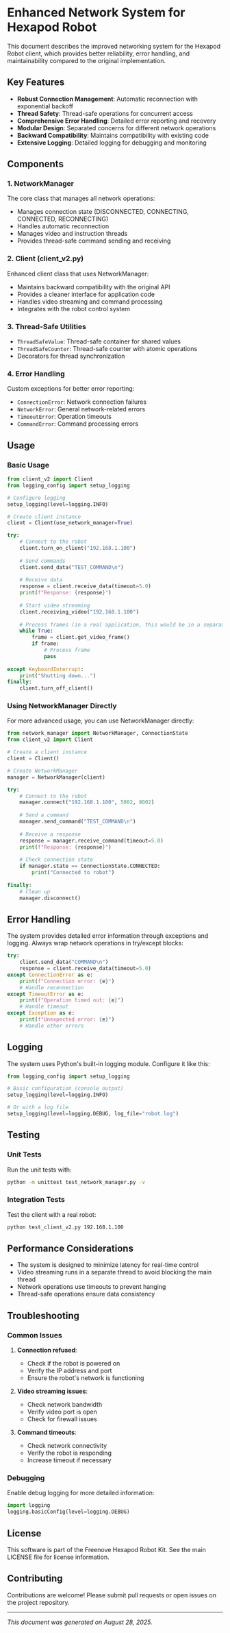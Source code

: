 # Enhanced Network System for Hexapod Robot

This document describes the improved networking system for the Hexapod Robot client, which provides better reliability, error handling, and maintainability compared to the original implementation.

## Key Features

- **Robust Connection Management**: Automatic reconnection with exponential backoff
- **Thread Safety**: Thread-safe operations for concurrent access
- **Comprehensive Error Handling**: Detailed error reporting and recovery
- **Modular Design**: Separated concerns for different network operations
- **Backward Compatibility**: Maintains compatibility with existing code
- **Extensive Logging**: Detailed logging for debugging and monitoring

## Components

### 1. NetworkManager

The core class that manages all network operations:

- Manages connection state (DISCONNECTED, CONNECTING, CONNECTED, RECONNECTING)
- Handles automatic reconnection
- Manages video and instruction threads
- Provides thread-safe command sending and receiving

### 2. Client (client_v2.py)

Enhanced client class that uses NetworkManager:

- Maintains backward compatibility with the original API
- Provides a cleaner interface for application code
- Handles video streaming and command processing
- Integrates with the robot control system

### 3. Thread-Safe Utilities

- `ThreadSafeValue`: Thread-safe container for shared values
- `ThreadSafeCounter`: Thread-safe counter with atomic operations
- Decorators for thread synchronization

### 4. Error Handling

Custom exceptions for better error reporting:

- `ConnectionError`: Network connection failures
- `NetworkError`: General network-related errors
- `TimeoutError`: Operation timeouts
- `CommandError`: Command processing errors

## Usage

### Basic Usage

```python
from client_v2 import Client
from logging_config import setup_logging

# Configure logging
setup_logging(level=logging.INFO)

# Create client instance
client = Client(use_network_manager=True)

try:
    # Connect to the robot
    client.turn_on_client("192.168.1.100")
    
    # Send commands
    client.send_data("TEST_COMMAND\n")
    
    # Receive data
    response = client.receive_data(timeout=5.0)
    print(f"Response: {response}")
    
    # Start video streaming
    client.receiving_video("192.168.1.100")
    
    # Process frames (in a real application, this would be in a separate thread)
    while True:
        frame = client.get_video_frame()
        if frame:
            # Process frame
            pass
            
except KeyboardInterrupt:
    print("Shutting down...")
finally:
    client.turn_off_client()
```

### Using NetworkManager Directly

For more advanced usage, you can use NetworkManager directly:

```python
from network_manager import NetworkManager, ConnectionState
from client_v2 import Client

# Create a client instance
client = Client()

# Create NetworkManager
manager = NetworkManager(client)

try:
    # Connect to the robot
    manager.connect("192.168.1.100", 5002, 8002)
    
    # Send a command
    manager.send_command("TEST_COMMAND\n")
    
    # Receive a response
    response = manager.receive_command(timeout=5.0)
    print(f"Response: {response}")
    
    # Check connection state
    if manager.state == ConnectionState.CONNECTED:
        print("Connected to robot")
    
finally:
    # Clean up
    manager.disconnect()
```

## Error Handling

The system provides detailed error information through exceptions and logging. Always wrap network operations in try/except blocks:

```python
try:
    client.send_data("COMMAND\n")
    response = client.receive_data(timeout=5.0)
except ConnectionError as e:
    print(f"Connection error: {e}")
    # Handle reconnection
except TimeoutError as e:
    print(f"Operation timed out: {e}")
    # Handle timeout
except Exception as e:
    print(f"Unexpected error: {e}")
    # Handle other errors
```

## Logging

The system uses Python's built-in logging module. Configure it like this:

```python
from logging_config import setup_logging

# Basic configuration (console output)
setup_logging(level=logging.INFO)

# Or with a log file
setup_logging(level=logging.DEBUG, log_file="robot.log")
```

## Testing

### Unit Tests

Run the unit tests with:

```bash
python -m unittest test_network_manager.py -v
```

### Integration Tests

Test the client with a real robot:

```bash
python test_client_v2.py 192.168.1.100
```

## Performance Considerations

- The system is designed to minimize latency for real-time control
- Video streaming runs in a separate thread to avoid blocking the main thread
- Network operations use timeouts to prevent hanging
- Thread-safe operations ensure data consistency

## Troubleshooting

### Common Issues

1. **Connection refused**:
   - Check if the robot is powered on
   - Verify the IP address and port
   - Ensure the robot's network is functioning

2. **Video streaming issues**:
   - Check network bandwidth
   - Verify video port is open
   - Check for firewall issues

3. **Command timeouts**:
   - Check network connectivity
   - Verify the robot is responding
   - Increase timeout if necessary

### Debugging

Enable debug logging for more detailed information:

```python
import logging
logging.basicConfig(level=logging.DEBUG)
```

## License

This software is part of the Freenove Hexapod Robot Kit. See the main LICENSE file for license information.

## Contributing

Contributions are welcome! Please submit pull requests or open issues on the project repository.

---

*This document was generated on August 28, 2025.*
